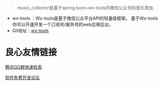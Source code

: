 > music_collector是基于spring boot+wx-tools的微信公众号的音乐爬虫.

- wx-tools ：Wx-tools是基于微信公众平台API的轻量级框架。 基于Wx-tools你可以开速开发一个订阅号/服务号的web应用后台。
- Git地址：[wx-tools](http://u.720life.cn/g/54145d0471d91890860f7f8463c03046abbf9e4d63f7905ff7c0cf67e2472b93d71bec6bd15b0e2abef57491b22fa35a) 






 # 良心友情链接

[腾讯QQ群快速检索](http://u.720life.cn/s/8cf73f7c)

[软件免费开发论坛](http://u.720life.cn/s/bbb01dc0)